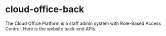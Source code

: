 # cloud-office-back
The Cloud Office Platform is a staff admin system with Role-Based Access Control. Here is the website back-end APIs.
